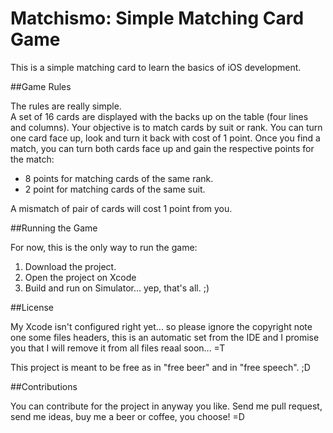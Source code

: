 Matchismo: Simple Matching Card Game
====================================


This is a simple matching card to learn the basics of iOS development.


##Game Rules

The rules are really simple.  
A set of 16 cards are displayed with the backs up on the table (four lines and
columns). Your objective is to match cards by suit or rank.
You can turn one card face up, look and turn it back with cost of 1 point. Once
you find a match, you can turn both cards face up and gain the respective
points for the match:

 * 8 points for matching cards of the same rank.
 * 2 point for matching cards of the same suit.

A mismatch of pair of cards will cost 1 point from you.

##Running the Game

For now, this is the only way to run the game:

1. Download the project.
2. Open the project on Xcode
3. Build and run on Simulator... yep, that's all. ;)

##License

My Xcode isn't configured right yet... so please ignore the copyright note one
some files headers, this is an automatic set from the IDE and I promise you
that I will remove it from all files reaal soon... =T

This project is meant to be free as in "free beer" and in "free speech". ;D

##Contributions

You can contribute for the project in anyway you like. Send me pull request,
send me ideas, buy me a beer or coffee, you choose! =D
